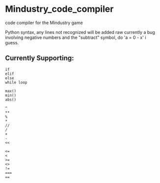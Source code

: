 # Mindustry_code_compiler
code compiler for the Mindustry game

Python syntax, any lines not recognized will be added raw
currently a bug involving negative numbers and the "subtract" symbol, do 'a = 0 - x' i guess.

## Currently Supporting:
```
if
elif
else
while loop

max()
min()
abs()

^
**
%
*
//
/
+
-
<<

<=
<
>=
<>
!=
===
==
```
